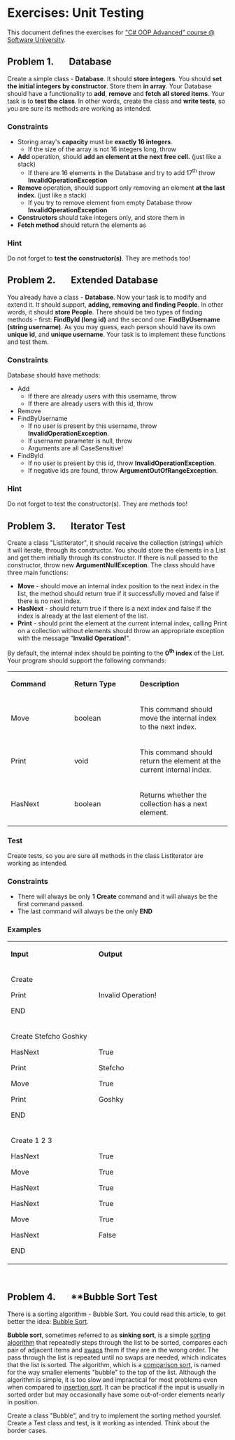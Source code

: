<h1>Exercises: Unit Testing</h1>
<p>This document defines the exercises for <a href="https://softuni.bg/csharp-basics-oop">"C# OOP Advanced" course @ Software University</a>.</p>
<h2>Problem 1.&nbsp;&nbsp;&nbsp;&nbsp;&nbsp;&nbsp; Database</h2>
<p>Create a simple class - <strong>Database</strong>. It should <strong>store integers</strong>. You should <strong>set the initial integers by constructor</strong>. Store them <strong>in array</strong>. Your Database should have a functionality to <strong>add</strong>, <strong>remove</strong> and <strong>fetch all stored items</strong>. Your task is to <strong>test the class</strong>. In other words, create the class and <strong>write tests</strong>, so you are sure its methods are working as intended.</p>
<h3>Constraints</h3>
<ul>
<li>Storing array's <strong>capacity</strong> must be <strong>exactly 16 integers</strong>.
<ul>
<li>If the size of the array is not 16 integers long, throw</li>
</ul>
</li>
<li><strong>Add</strong> operation, should <strong>add an element at the next free cell.</strong> (just like a stack)
<ul>
<li>If there are 16 elements in the Database and try to add 17<sup>th</sup> throw <strong>InvalidOperationException</strong></li>
</ul>
</li>
<li><strong>Remove </strong>operation, should support only removing an element <strong>at the last index</strong>. (just like a stack)
<ul>
<li>If you try to remove element from empty Database throw <strong>InvalidOperationException</strong></li>
</ul>
</li>
<li><strong>Constructors </strong>should take integers only, and store them in</li>
<li><strong>Fetch method </strong>should return the elements as</li>
</ul>
<h3>Hint</h3>
<p>Do not forget to <strong>test the constructor(s)</strong>. They are methods too!</p>
<h2>Problem 2.&nbsp;&nbsp;&nbsp;&nbsp;&nbsp;&nbsp; Extended Database</h2>
<p>You already have a class - <strong>Database</strong>. Now your task is to modify and extend it. It should support, <strong>adding, removing and finding People</strong>. In other words, it should <strong>store People</strong>. There should be two types of finding methods - first: <strong>FindById </strong><strong>(long id)</strong> and the second one: <strong>FindByUsername (string username)</strong>. As you may guess, each person should have its own <strong>unique id</strong>, and <strong>unique username</strong>. Your task is to implement these functions and test them.</p>
<h3>Constraints</h3>
<p>Database should have methods:</p>
<ul>
<li>Add
<ul>
<li>If there are already users with this username, throw</li>
<li>If there are already users with this id, throw</li>
</ul>
</li>
<li>Remove</li>
<li>FindByUsername
<ul>
<li>If no user is present by this username, throw <strong>InvalidOperationException</strong>.</li>
<li>If username parameter is null, throw</li>
<li>Arguments are all CaseSensitive!</li>
</ul>
</li>
<li>FindById
<ul>
<li>If no user is present by this id, throw <strong>InvalidOperationException</strong>.</li>
<li>If negative ids are found, throw <strong>ArgumentOutOfRangeException</strong>.</li>
</ul>
</li>
</ul>
<h3>Hint</h3>
<p>Do not forget to test the constructor(s). They are methods too!</p>
<h2>Problem 3.&nbsp;&nbsp;&nbsp;&nbsp;&nbsp;&nbsp; Iterator Test</h2>
<p>Create a class "ListIterator", it should receive the collection (strings) which it will iterate, through its constructor. You should store the elements in a List and get them initially through its constructor. If there is null passed to the constructor, throw new <strong>ArgumentNullException</strong>. The class should have three main functions:</p>
<ul>
<li><strong>Move</strong> - should move an internal index position to the next index in the list, the method should return true if it successfully moved and false if there is no next index.</li>
<li><strong>HasNext</strong> - should return true if there is a next index and false if the index is already at the last element of the list.</li>
<li><strong>Print</strong> - should print the element at the current internal index, calling Print on a collection without elements should throw an appropriate exception with the message "<strong>Invalid Operation!</strong>".</li>
</ul>
<p>By default, the internal index should be pointing to the <strong>0<sup>th</sup> index</strong> of the List. Your program should support the following commands:</p>
<table width="1382">
<tbody>
<tr>
<td width="331">
<p><strong>Command</strong></p>
</td>
<td width="435">
<p><strong>Return Type</strong></p>
</td>
<td width="616">
<p><strong>Description</strong></p>
</td>
</tr>
<tr>
<td width="331">
<p>Move</p>
</td>
<td width="435">
<p>boolean</p>
</td>
<td width="616">
<p>This command should move the internal index to the next index.</p>
</td>
</tr>
<tr>
<td width="331">
<p>Print</p>
</td>
<td width="435">
<p>void</p>
</td>
<td width="616">
<p>This command should return the element at the current internal index.</p>
</td>
</tr>
<tr>
<td width="331">
<p>HasNext</p>
</td>
<td width="435">
<p>boolean</p>
</td>
<td width="616">
<p>Returns whether the collection has a next element.</p>
</td>
</tr>
</tbody>
</table>
<h3>Test</h3>
<p>Create tests, so you are sure all methods in the class ListIterator are working as intended.</p>
<h3>Constraints</h3>
<ul>
<li>There will always be only <strong>1</strong> <strong>Create</strong> command and it will always be the first command passed.</li>
<li>The last command will always be the only <strong>END</strong></li>
</ul>
<h3>Examples</h3>
<table width="1390">
<tbody>
<tr>
<td width="521">
<p><strong>Input</strong></p>
</td>
<td width="869">
<p><strong>Output</strong></p>
</td>
</tr>
<tr>
<td width="521">
<p>Create</p>
<p>Print</p>
<p>END</p>
</td>
<td width="869">
<p>Invalid Operation!</p>
</td>
</tr>
<tr>
<td width="521">
<p>Create Stefcho Goshky</p>
<p>HasNext</p>
<p>Print</p>
<p>Move</p>
<p>Print</p>
<p>END</p>
</td>
<td width="869">
<p>True</p>
<p>Stefcho</p>
<p>True</p>
<p>Goshky</p>
</td>
</tr>
<tr>
<td width="521">
<p>Create 1 2 3</p>
<p>HasNext</p>
<p>Move</p>
<p>HasNext</p>
<p>HasNext</p>
<p>Move</p>
<p>HasNext</p>
<p>END</p>
</td>
<td width="869">
<p>True</p>
<p>True</p>
<p>True</p>
<p>True</p>
<p>True</p>
<p>False</p>
</td>
</tr>
</tbody>
</table>
<p>&nbsp;</p>
<h2>Problem 4.&nbsp;&nbsp;&nbsp;&nbsp;&nbsp;&nbsp; **Bubble Sort Test</h2>
<p>There is a sorting algorithm - Bubble Sort. You could read this article, to get better the idea: <a href="https://en.wikipedia.org/wiki/Bubble_sort#Analysis">Bubble Sort</a>.</p>
<p><strong>Bubble sort</strong>, sometimes referred to as&nbsp;<strong>sinking sort</strong>, is a simple&nbsp;<a href="https://en.wikipedia.org/wiki/Sorting_algorithm">sorting algorithm</a>&nbsp;that repeatedly steps through the list to be sorted, compares each pair of adjacent items and&nbsp;<a href="https://en.wikipedia.org/wiki/Swap_(computer_science)">swaps</a>&nbsp;them if they are in the wrong order. The pass through the list is repeated until no swaps are needed, which indicates that the list is sorted. The algorithm, which is a&nbsp;<a href="https://en.wikipedia.org/wiki/Comparison_sort">comparison sort</a>, is named for the way smaller elements "bubble" to the top of the list. Although the algorithm is simple, it is too slow and impractical for most problems even when compared to&nbsp;<a href="https://en.wikipedia.org/wiki/Insertion_sort">insertion sort</a>.&nbsp;It can be practical if the input is usually in sorted order but may occasionally have some out-of-order elements nearly in position.</p>
<p>Create a class "Bubble", and try to implement the sorting method yourslef. Create a Test class and test, is it working as intended. Think about the border cases.</p>